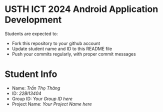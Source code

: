 USTH ICT 2024 Android Application Development
=====================================================

Students are expected to:

* Fork this repository to your github account
* Update student name and ID to this README file
* Push your commits regularly, with proper commit messages

Student Info
=======================

* Name: *Trần Thọ Thăng*
* ID: *22BI13404*
* Group ID: *Your Group ID here*
* Project Name: *Your Project Name here*

